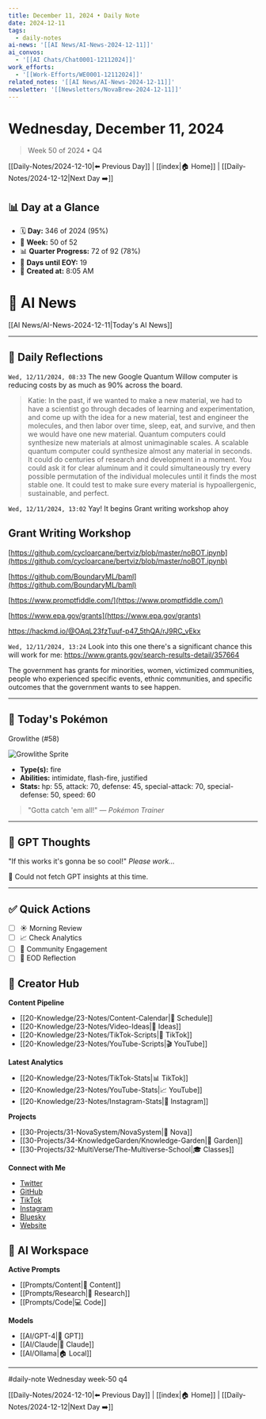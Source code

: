 ```yaml
---
title: December 11, 2024 • Daily Note
date: 2024-12-11
tags:
  - daily-notes
ai-news: '[[AI News/AI-News-2024-12-11]]'
ai_convos:
  - '[[AI Chats/Chat0001-12112024]]'
work_efforts:
  - '[[Work-Efforts/WE0001-12112024]]'
related_notes: '[[AI News/AI-News-2024-12-11]]'
newsletter: '[[Newsletters/NovaBrew-2024-12-11]]'
---
```

# Wednesday, December 11, 2024
> Week 50 of 2024 • Q4

[[Daily-Notes/2024-12-10|⬅️ Previous Day]] | [[index|🏠 Home]] | [[Daily-Notes/2024-12-12|Next Day ➡️]]

## 📊 Day at a Glance
- 🗓️ **Day:** 346 of 2024 (95%)
- 📅 **Week:** 50 of 52
- 📊 **Quarter Progress:** 72 of 92 (78%)
- 🎯 **Days until EOY:** 19
- 🔄 **Created at:** 8:05 AM


# 📰 AI News
[[AI News/AI-News-2024-12-11|Today's AI News]]

---

## 📝 Daily Reflections

`Wed, 12/11/2024, 08:33`
The new Google Quantum Willow computer is reducing costs by as much as 90% across the board.

>Katie: In the past, if we wanted to make a new material, we had to have a scientist go through decades of learning and experimentation, and come up with the idea for a new material, test and engineer the molecules, and then labor over time, sleep, eat, and survive, and then we would have one new material.
>Quantum computers could synthesize new materials at almost unimaginable scales. A scalable quantum computer could synthesize almost any material in seconds. It could do centuries of research and development in a moment. You could ask it for clear aluminum and it could simultaneously try every possible permutation of the individual molecules until it finds the most stable one. It could test to make sure every material is hypoallergenic, sustainable, and perfect.

`Wed, 12/11/2024, 13:02`
Yay! It begins
Grant writing workshop ahoy

## Grant Writing Workshop

[https://github.com/cycloarcane/bertviz/blob/master/noBOT.ipynb](https://github.com/cycloarcane/bertviz/blob/master/noBOT.ipynb)

[https://github.com/BoundaryML/baml](https://github.com/BoundaryML/baml)

[https://www.promptfiddle.com/](https://www.promptfiddle.com/)

[https://www.epa.gov/grants](https://www.epa.gov/grants)

https://hackmd.io/@OAqL23fzTuuf-p47_5thQA/rJ9RC_vEkx

`Wed, 12/11/2024, 13:24`
Look into this one there's a significant chance this will work for me:
https://www.grants.gov/search-results-detail/357664

The government has grants for minorities, women, victimized communities, people who experienced specific events, ethnic communities, and specific outcomes that the government wants to see happen.






---

## 🐾 Today's Pokémon

Growlithe (#58)

![Growlithe Sprite](https://raw.githubusercontent.com/PokeAPI/sprites/master/sprites/pokemon/58.png)

- **Type(s):** fire
- **Abilities:** intimidate, flash-fire, justified
- **Stats:** hp: 55, attack: 70, defense: 45, special-attack: 70, special-defense: 50, speed: 60

> "Gotta catch 'em all!" — *Pokémon Trainer*
    

---

## 🤖 GPT Thoughts

"If this works it's gonna be so cool!"
*Please work...*

🤖 Could not fetch GPT insights at this time.


---

## ✅ Quick Actions
- [ ] ☀️ Morning Review
- [ ] 📈 Check Analytics
- [ ] 🤝 Community Engagement
- [ ] 🌙 EOD Reflection

## 📱 Creator Hub
**Content Pipeline**
- [[20-Knowledge/23-Notes/Content-Calendar|📅 Schedule]]
- [[20-Knowledge/23-Notes/Video-Ideas|🎥 Ideas]]
- [[20-Knowledge/23-Notes/TikTok-Scripts|📝 TikTok]]
- [[20-Knowledge/23-Notes/YouTube-Scripts|🎬 YouTube]]

**Latest Analytics**
- [[20-Knowledge/23-Notes/TikTok-Stats|📊 TikTok]]
- [[20-Knowledge/23-Notes/YouTube-Stats|📈 YouTube]]
- [[20-Knowledge/23-Notes/Instagram-Stats|📸 Instagram]]

**Projects**
- [[30-Projects/31-NovaSystem/NovaSystem|🤖 Nova]]
- [[30-Projects/34-KnowledgeGarden/Knowledge-Garden|🌳 Garden]]
- [[30-Projects/32-MultiVerse/The-Multiverse-School|🎓 Classes]]

**Connect with Me**
- [Twitter](https://twitter.com/thecoffeejesus)
- [GitHub](https://github.com/ctavolazzi)
- [TikTok](https://tiktok.com/@thecoffeejesus)
- [Instagram](https://instagram.com/thecoffeejesus)
- [Bluesky](https://bsky.app/profile/thecoffeejesus.bsky.social)
- [Website](https://thecoffeejesus.com)

## 🤖 AI Workspace
**Active Prompts**
- [[Prompts/Content|📝 Content]]
- [[Prompts/Research|🔬 Research]]
- [[Prompts/Code|💻 Code]]

**Models**
- [[AI/GPT-4|💬 GPT]]
- [[AI/Claude|🧠 Claude]]
- [[AI/Ollama|🏠 Local]]

---

#daily-note  Wednesday week-50 q4

[[Daily-Notes/2024-12-10|⬅️ Previous Day]] | [[index|🏠 Home]] | [[Daily-Notes/2024-12-12|Next Day ➡️]]
